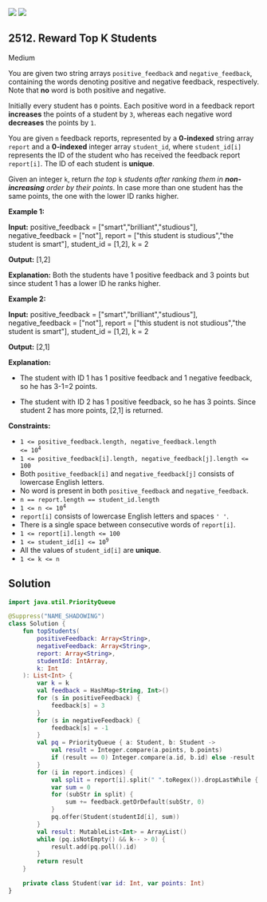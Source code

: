 [![](https://img.shields.io/github/stars/javadev/LeetCode-in-Kotlin?label=Stars&style=flat-square)](https://github.com/javadev/LeetCode-in-Kotlin)
[![](https://img.shields.io/github/forks/javadev/LeetCode-in-Kotlin?label=Fork%20me%20on%20GitHub%20&style=flat-square)](https://github.com/javadev/LeetCode-in-Kotlin/fork)

## 2512\. Reward Top K Students

Medium

You are given two string arrays `positive_feedback` and `negative_feedback`, containing the words denoting positive and negative feedback, respectively. Note that **no** word is both positive and negative.

Initially every student has `0` points. Each positive word in a feedback report **increases** the points of a student by `3`, whereas each negative word **decreases** the points by `1`.

You are given `n` feedback reports, represented by a **0-indexed** string array `report` and a **0-indexed** integer array `student_id`, where `student_id[i]` represents the ID of the student who has received the feedback report `report[i]`. The ID of each student is **unique**.

Given an integer `k`, return _the top_ `k` _students after ranking them in **non-increasing** order by their points_. In case more than one student has the same points, the one with the lower ID ranks higher.

**Example 1:**

**Input:** positive\_feedback = ["smart","brilliant","studious"], negative\_feedback = ["not"], report = ["this student is studious","the student is smart"], student\_id = [1,2], k = 2

**Output:** [1,2]

**Explanation:** Both the students have 1 positive feedback and 3 points but since student 1 has a lower ID he ranks higher.

**Example 2:**

**Input:** positive\_feedback = ["smart","brilliant","studious"], negative\_feedback = ["not"], report = ["this student is not studious","the student is smart"], student\_id = [1,2], k = 2

**Output:** [2,1]

**Explanation:** 

- The student with ID 1 has 1 positive feedback and 1 negative feedback, so he has 3-1=2 points. 

- The student with ID 2 has 1 positive feedback, so he has 3 points. Since student 2 has more points, [2,1] is returned.

**Constraints:**

*   <code>1 <= positive_feedback.length, negative_feedback.length <= 10<sup>4</sup></code>
*   `1 <= positive_feedback[i].length, negative_feedback[j].length <= 100`
*   Both `positive_feedback[i]` and `negative_feedback[j]` consists of lowercase English letters.
*   No word is present in both `positive_feedback` and `negative_feedback`.
*   `n == report.length == student_id.length`
*   <code>1 <= n <= 10<sup>4</sup></code>
*   `report[i]` consists of lowercase English letters and spaces `' '`.
*   There is a single space between consecutive words of `report[i]`.
*   `1 <= report[i].length <= 100`
*   <code>1 <= student_id[i] <= 10<sup>9</sup></code>
*   All the values of `student_id[i]` are **unique**.
*   `1 <= k <= n`

## Solution

```kotlin
import java.util.PriorityQueue

@Suppress("NAME_SHADOWING")
class Solution {
    fun topStudents(
        positiveFeedback: Array<String>,
        negativeFeedback: Array<String>,
        report: Array<String>,
        studentId: IntArray,
        k: Int
    ): List<Int> {
        var k = k
        val feedback = HashMap<String, Int>()
        for (s in positiveFeedback) {
            feedback[s] = 3
        }
        for (s in negativeFeedback) {
            feedback[s] = -1
        }
        val pq = PriorityQueue { a: Student, b: Student ->
            val result = Integer.compare(a.points, b.points)
            if (result == 0) Integer.compare(a.id, b.id) else -result
        }
        for (i in report.indices) {
            val split = report[i].split(" ".toRegex()).dropLastWhile { it.isEmpty() }.toTypedArray()
            var sum = 0
            for (subStr in split) {
                sum += feedback.getOrDefault(subStr, 0)
            }
            pq.offer(Student(studentId[i], sum))
        }
        val result: MutableList<Int> = ArrayList()
        while (pq.isNotEmpty() && k-- > 0) {
            result.add(pq.poll().id)
        }
        return result
    }

    private class Student(var id: Int, var points: Int)
}
```